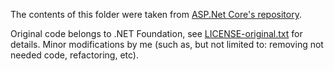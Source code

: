 ﻿The contents of this folder were taken from [ASP.Net Core's repository](https://github.com/aspnet/AspNetCore).

Original code belongs to .NET Foundation, see [LICENSE-original.txt](./LICENSE-original.txt) for details.
Minor modifications by me (such as, but not limited to: removing not needed code, refactoring, etc).